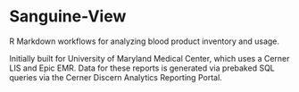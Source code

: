 # Sanguine-View
R Markdown workflows for analyzing blood product inventory and usage.

Initially built for University of Maryland Medical Center, which uses a Cerner LIS and Epic EMR. Data for these reports is generated via prebaked SQL queries via the Cerner Discern Analytics Reporting Portal.
